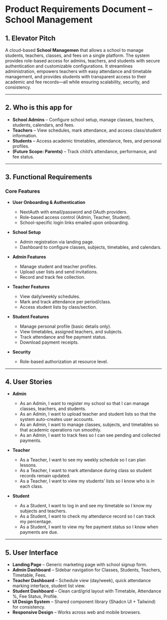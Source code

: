 # Product Requirements Document – School Management

## 1. Elevator Pitch  
A cloud-based **School Managemen** that allows a school to manage students, teachers, classes, and fees on a single platform. The system provides role-based access for admins, teachers, and students with secure authentication and customizable configurations. It streamlines administration, empowers teachers with easy attendance and timetable management, and provides students with transparent access to their academic and fee records—all while ensuring scalability, security, and consistency.  

---

## 2. Who is this app for  
- **School Admins** – Configure school setup, manage classes, teachers, students, calendars, and fees.  
- **Teachers** – View schedules, mark attendance, and access class/student information.  
- **Students** – Access academic timetables, attendance, fees, and personal profiles.  
- **(Future Scope: Parents)** – Track child’s attendance, performance, and fee status.  

---

## 3. Functional Requirements  
### Core Features  
- **User Onboarding & Authentication**  
  - NextAuth with email/password and OAuth providers.  
  - Role-based access control (Admin, Teacher, Student).  
  - School-specific login links emailed upon onboarding.  

- **School Setup**  
  - Admin registration via landing page.  
  - Dashboard to configure classes, subjects, timetables, and calendars.  

- **Admin Features**  
  - Manage student and teacher profiles.  
  - Upload user lists and send invitations.  
  - Record and track fee collection.  

- **Teacher Features**  
  - View daily/weekly schedules.  
  - Mark and track attendance per period/class.  
  - Access student lists by class/section.  

- **Student Features**  
  - Manage personal profile (basic details only).  
  - View timetables, assigned teachers, and subjects.  
  - Track attendance and fee payment status.  
  - Download payment receipts.  

- **Security**  
  - Role-based authorization at resource level.  

---

## 4. User Stories  
- **Admin**  
  - As an Admin, I want to register my school so that I can manage classes, teachers, and students.  
  - As an Admin, I want to upload teacher and student lists so that the system auto-creates user accounts.  
  - As an Admin, I want to manage classes, subjects, and timetables so that academic operations run smoothly.  
  - As an Admin, I want to track fees so I can see pending and collected payments.  

- **Teacher**  
  - As a Teacher, I want to see my weekly schedule so I can plan lessons.  
  - As a Teacher, I want to mark attendance during class so student records remain updated.  
  - As a Teacher, I want to view my students’ lists so I know who is in each class.  

- **Student**  
  - As a Student, I want to log in and see my timetable so I know my subjects and teachers.  
  - As a Student, I want to check my attendance record so I can track my percentage.  
  - As a Student, I want to view my fee payment status so I know when payments are due.  

---

## 5. User Interface  
- **Landing Page** – Generic marketing page with school signup form.  
- **Admin Dashboard** – Sidebar navigation for Classes, Students, Teachers, Timetable, Fees.  
- **Teacher Dashboard** – Schedule view (day/week), quick attendance marking interface, student list view.  
- **Student Dashboard** – Clean card/grid layout with Timetable, Attendance %, Fee Status, Profile.  
- **UI Design System** – Shared component library (Shadcn UI + Tailwind) for consistency.  
- **Responsive Design** – Works across web and mobile browsers.  
